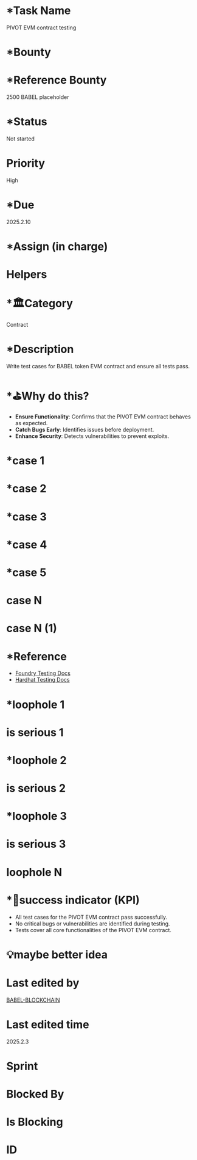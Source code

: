 # \*Task Name

PIVOT EVM contract testing

# \*Bounty

# \*Reference Bounty

2500 BABEL placeholder

# \*Status

Not started

# Priority

High

# \*Due

2025.2.10

# \*Assign (in charge)

# Helpers

# \*🏛Category

Contract

# \*Description

Write test cases for BABEL token EVM contract and ensure all tests pass.

# \*⛳️Why do this?

-   **Ensure Functionality**: Confirms that the PIVOT EVM contract behaves as expected.
-   **Catch Bugs Early**: Identifies issues before deployment.
-   **Enhance Security**: Detects vulnerabilities to prevent exploits.

# \*case 1

# \*case 2

# \*case 3

# \*case 4

# \*case 5

# case N

# case N (1)

# \*Reference

-   [Foundry Testing Docs](https://book.getfoundry.sh/forge/tests)
-   [Hardhat Testing Docs](https://hardhat.org/hardhat-runner/docs/guides/test-contracts)

# \*loophole 1

# is serious 1

# \*loophole 2

# is serious 2

# \*loophole 3

# is serious 3

# loophole N

# \*🎯success indicator (KPI)

-   All test cases for the PIVOT EVM contract pass successfully.
-   No critical bugs or vulnerabilities are identified during testing.
-   Tests cover all core functionalities of the PIVOT EVM contract.

# 💡maybe better idea

# Last edited by

[BABEL-BLOCKCHAIN](https://github.com/BABEL-BLOCKCHAIN)

# Last edited time

2025.2.3

# Sprint

# Blocked By

# Is Blocking

# ID
